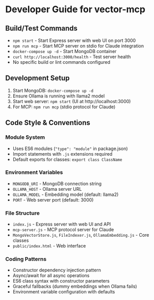 # Developer Guide for vector-mcp

## Build/Test Commands
- `npm start` - Start Express server with web UI on port 3000
- `npm run mcp` - Start MCP server on stdio for Claude integration
- `docker-compose up -d` - Start MongoDB container
- `curl http://localhost:3000/health` - Test server health
- No specific build or lint commands configured

## Development Setup
1. Start MongoDB: `docker-compose up -d`
2. Ensure Ollama is running with llama2 model
3. Start web server: `npm start` (UI at http://localhost:3000)
4. For MCP: `npm run mcp` (stdio protocol for Claude)

## Code Style & Conventions

### Module System
- Uses ES6 modules (`"type": "module"` in package.json)
- Import statements with `.js` extensions required
- Default exports for classes: `export class ClassName`

### Environment Variables
- `MONGODB_URI` - MongoDB connection string
- `OLLAMA_HOST` - Ollama server URL
- `OLLAMA_MODEL` - Embedding model (default: llama2)
- `PORT` - Web server port (default: 3000)

### File Structure
- `index.js` - Express server with web UI and API
- `mcp-server.js` - MCP protocol server for Claude
- `MongoVectorStore.js`, `FileIndexer.js`, `OllamaEmbedding.js` - Core classes
- `public/index.html` - Web interface

### Coding Patterns
- Constructor dependency injection pattern
- Async/await for all async operations
- ES6 class syntax with constructor parameters
- Graceful fallbacks (dummy embeddings when Ollama fails)
- Environment variable configuration with defaults